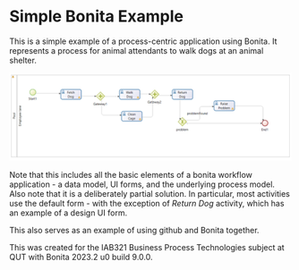 # Simple Bonita Example

This is a simple example of a process-centric application using Bonita. It represents a process for animal attendants to walk dogs at an animal shelter.

![](dogwalker.png)

Note that this includes all the basic elements of a bonita workflow application - a data model, UI forms, and the underlying process model. Also note that it is a deliberately partial solution. In particular, most activities use the default form - with the exception of *Return Dog* activity, which has an example of a design UI form.

This also serves as an example of using github and Bonita together.

This was created for the IAB321 Business Process Technologies subject at QUT with Bonita 2023.2 u0 build 9.0.0.

